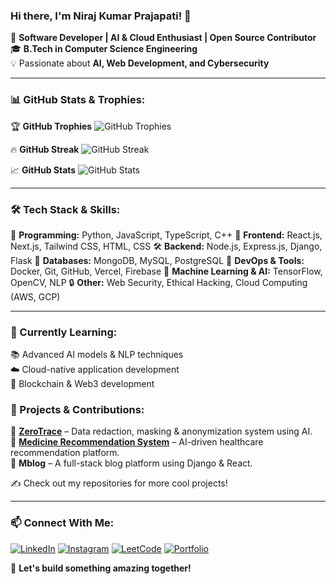 ### Hi there, I'm Niraj Kumar Prajapati! 👋

🚀 **Software Developer | AI & Cloud Enthusiast | Open Source Contributor**  
🎓 **B.Tech in Computer Science Engineering**  
💡 Passionate about **AI, Web Development, and Cybersecurity**  

---

### 📊 GitHub Stats & Trophies:
🏆 **GitHub Trophies**
![GitHub Trophies](https://github-profile-trophy.vercel.app/?username=your-github-username&theme=tokyonight&margin-w=15&no-frame=true)

🔥 **GitHub Streak**
![GitHub Streak](https://github-readme-streak-stats.herokuapp.com/?user=your-github-username&theme=tokyonight&hide_border=false)

📈 **GitHub Stats**
![GitHub Stats](https://github-readme-stats.vercel.app/api?username=your-github-username&show_icons=true&theme=tokyonight&hide_border=false)

---

### 🛠 Tech Stack & Skills:
🚀 **Programming:** Python, JavaScript, TypeScript, C++
🎨 **Frontend:** React.js, Next.js, Tailwind CSS, HTML, CSS
🛠 **Backend:** Node.js, Express.js, Django, Flask
💾 **Databases:** MongoDB, MySQL, PostgreSQL
🚀 **DevOps & Tools:** Docker, Git, GitHub, Vercel, Firebase
🧠 **Machine Learning & AI:** TensorFlow, OpenCV, NLP
🔒 **Other:** Web Security, Ethical Hacking, Cloud Computing (AWS, GCP)

---

### 🌱 Currently Learning:
📚 Advanced AI models & NLP techniques  
☁️ Cloud-native application development  
🔗 Blockchain & Web3 development  

### 📌 Projects & Contributions:
🔹 **[ZeroTrace](https://github.com/your-repo)** – Data redaction, masking & anonymization system using AI.  
🔹 **[Medicine Recommendation System](https://github.com/your-repo)** – AI-driven healthcare recommendation platform.  
🔹 **Mblog** – A full-stack blog platform using Django & React.  

✍ Check out my repositories for more cool projects!

---
### 📫 Connect With Me:
[![LinkedIn](https://img.shields.io/badge/LinkedIn-0A66C2?style=flat&logo=linkedin&logoColor=white)](https://linkedin.com/in/niraj-kumar-prajapati-78474a264)
[![Instagram](https://img.shields.io/badge/Instagram-E4405F?style=flat&logo=instagram&logoColor=white)](https://instagram.com/your-profile)
[![LeetCode](https://img.shields.io/badge/LeetCode-FFA116?style=flat&logo=leetcode&logoColor=black)](https://leetcode.com/u/fzZLFqiHMc/)
[![Portfolio](https://img.shields.io/badge/Portfolio-%2312100E.svg?&style=flat&logo=firefox&logoColor=white)](https://your-portfolio.com)



🚀 **Let's build something amazing together!**
